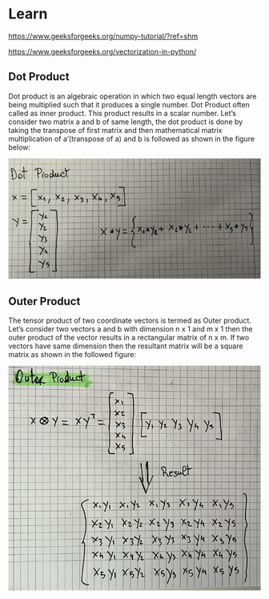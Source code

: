 # Learn
https://www.geeksforgeeks.org/numpy-tutorial/?ref=shm

https://www.geeksforgeeks.org/vectorization-in-python/

## Dot Product
Dot product is an algebraic operation in which two equal length vectors are being multiplied such that it produces a single number. Dot Product often called as inner product. This product results in a scalar number. Let’s consider two matrix a and b of same length, the dot product is done by taking the transpose of first matrix and then mathematical matrix multiplication of a’(transpose of a) and b is followed as shown in the figure below:

![Linear Algebra is fun!](/Assets/Images/DotProduct.png "Dot Product")

## Outer Product
The tensor product of two coordinate vectors is termed as Outer product. Let’s consider two vectors a and b with dimension n x 1 and m x 1 then the outer product of the vector results in a rectangular matrix of n x m. If two vectors have same dimension then the resultant matrix will be a square matrix as shown in the followed figure:

![Linear Algebra is fun!](/Assets/Images/OuterProduct.png "Dot Product")